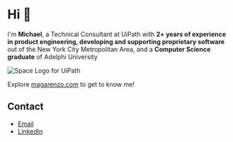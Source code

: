 # Hi 👋

I'm **Michael**, a Technical Consultant at UiPath with **2+ years of experience in product engineering, developing and supporting proprietary software** out of the New York City Metropolitan Area, and a **Computer Science graduate** of Adelphi University

![Space Logo for UiPath](https://magarenzo.com/images/logo-uipath-space.jpg)

Explore [magarenzo.com](https://magarenzo.com) to get to know me!

## Contact

* [Email](mailto:contact@magarenzo.com)
* [LinkedIn](https://linkedin.com/in/magarenzo)
